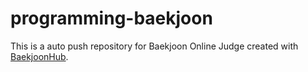 # programming-baekjoon


This is a auto push repository for Baekjoon Online Judge created with [BaekjoonHub](https://github.com/BaekjoonHub/BaekjoonHub).
